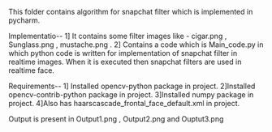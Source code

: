 This folder contains algorithm for snapchat filter which is implemented in pycharm.

Implementatio--
1] It contains some filter images like - cigar.png , Sunglass.png , mustache.png .
2] Contains a code which is Main_code.py in which python code is written for implementation of snapchat filter in realtime images.
   When it is executed then snapchat filters are used in realtime face.
   
Requirements--
 1] Installed opencv-python package in project.
 2]Installed opencv-contrib-python package in project.
 3]Installed numpy package in project.
 4]Also has haarscascade_frontal_face_default.xml in project.
 
 Output is present in Output1.png , Output2.png and Ouptut3.png 
